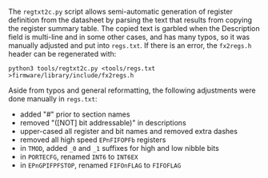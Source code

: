 The `regtxt2c.py` script allows semi-automatic generation of register definition from the datasheet by parsing the text that results from copying the register summary table. The copied text is garbled when the Description field is multi-line and in some other cases, and has many typos, so it was manually adjusted and put into `regs.txt`. If there is an error, the `fx2regs.h` header can be regenerated with:

    python3 tools/regtxt2c.py <tools/regs.txt >firmware/library/include/fx2regs.h

Aside from typos and general reformatting, the following adjustments were done manually in `regs.txt`:

  * added "#" prior to section names
  * removed "([NOT] bit addressable)" in descriptions
  * upper-cased all register and bit names and removed extra dashes
  * removed all high speed `EPnFIFOPFb` registers
  * in `TMOD`, added `_0` and `_1` suffixes for high and low nibble bits
  * in `PORTECFG`, renamed `INT6` to `INT6EX`
  * in `EPnGPIFPFSTOP`, renamed `FIFOnFLAG` to `FIFOFLAG`
